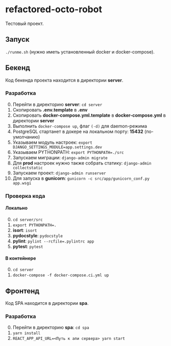 # refactored-octo-robot

Тестовый проект.

## Запуск
`./runme.sh` (нужно иметь установленный docker и docker-compose).

## Бекенд

Код бекенда проекта находится в директории **server**.

### Разработка
0. Перейти в директорию **server**: `cd server`
0. Скопировать **.env.template** в **.env**
0. Скопировать **docker-compose.yml.template** в **docker-compose.yml** в директории **server**
0. Выполнить `docker-compose up`, флаг `(-d)` для daemon-режима
0. PostgreSQL стартанет в докере на локальном порту: **15432** (по-умолчанию)
0. Указываем модуль настроек: `export DJANGO_SETTINGS_MODULE=app.settings.dev`
0. Указываем PYTHONPATH: `export PYTHONPATH=./src`
0. Запускаем миграции: `django-admin migrate`
0. Для **prod** настроек нужно также собрать статику: `django-admin collectstatic`
0. Запускаем проект: `django-admin runserver`
0. Для запуска в **gunicorn**: `gunicorn -c src/app/gunicorn_conf.py app.wsgi`

### Проверка кода

#### Локально
0. `cd server/src`
0. `export PYTHONPATH=.`
0. **isort**: `isort`
0. **pydocstyle**: `pydocstyle`
0. **pylint**: `pylint --rcfile=.pylintrc app`
0. **pytest**: `pytest`

#### В контейнере
0. `cd server`
0. `docker-compose -f docker-compose.ci.yml up`


## Фронтенд

Код SPA находится в директории **spa**.

### Разработка
0. Перейти в директорию **spa**: `cd spa`
0. `yarn install`
0. `REACT_APP_API_URL=<Путь к апи сервера> yarn start`
